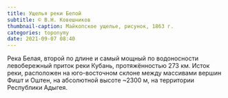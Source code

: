 ```yaml
---
title: Ущелья реки Белой
subtitle: © В.Н. Ковешников
thumbnail-caption: Майкопское ущелье, рисунок, 1863 г.
categories: toponymy
date: 2021-09-07 08:40
---
```

Река Белая, второй по длине и самый мощный по водоносности левобережный приток реки Кубань, протяжённостью 273 км. Исток реки, расположен на юго-восточном склоне между массивами вершин Фишт и Оштен, на абсолютной высоте ~2300 м, на территории Республики Адыгея.
